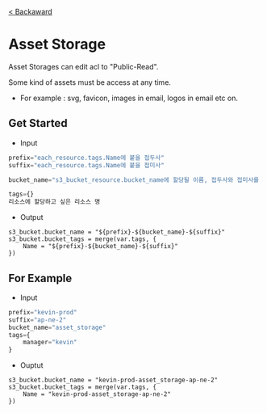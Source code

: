 [< Backaward](../README.md)

# Asset Storage

Asset Storages can edit acl to "Public-Read".

Some kind of assets must be access at any time.

- For example : svg, favicon, images in email, logos in email etc on.


## Get Started

- Input

```tfvars
prefix="each_resource.tags.Name에 붙을 접두사"
suffix="each_resource.tags.Name에 붙을 접미사"

bucket_name="s3_bucket_resource.bucket_name에 할당될 이름, 접두사와 접미사를 포함"

tags={}
리소스에 할당하고 싶은 리소스 명
```

- Output

```
s3_bucket.bucket_name = "${prefix}-${bucket_name}-${suffix}"
s3_bucket.bucket_tags = merge(var.tags, {
    Name = "${prefix}-${bucket_name}-${suffix}"
})
```

## For Example

- Input

```tfvars
prefix="kevin-prod"
suffix="ap-ne-2"
bucket_name="asset_storage"
tags={
    manager="kevin"
}
```

- Ouptut

```
s3_bucket.bucket_name = "kevin-prod-asset_storage-ap-ne-2"
s3_bucket.bucket_tags = merge(var.tags, {
    Name = "kevin-prod-asset_storage-ap-ne-2"
})
```